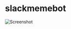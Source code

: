 # slackmemebot

![Screenshot](https://github.com/andrewschechter/slackmemebot/readmepicturememebot.png)
